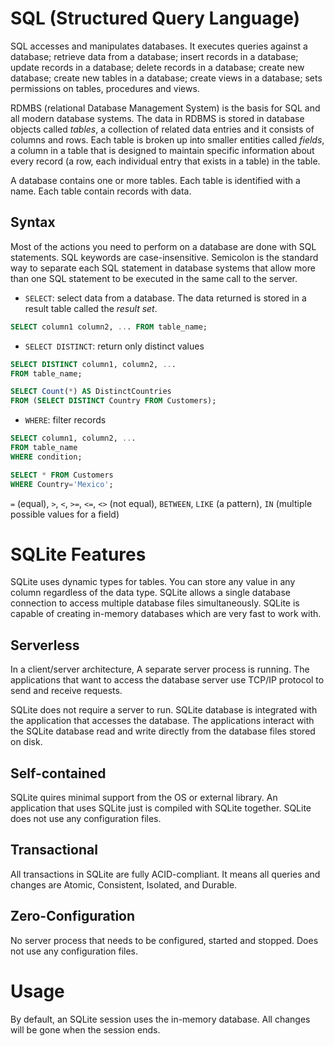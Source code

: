 # SQL (Structured Query Language)

SQL accesses and manipulates databases. It executes queries against a database; retrieve data from a database; insert records in a database; update records in a database; delete records in a database; create new database; create new tables in a database; create views in a database; sets permissions on tables, procedures and views.

RDMBS (relational Database Management System) is the basis for SQL and all modern database systems. The data in RDBMS is stored in database objects called _tables_, a collection of related data entries and it  consists of columns and rows. Each table is broken up into smaller entities called _fields_, a column in a table that is designed to maintain specific information about every record (a row, each individual entry that exists in a table) in the table.

A database contains one or more tables. Each table is identified with a name. Each table contain records with data.

## Syntax

Most of the actions you need to perform on a database are done with SQL statements. SQL keywords are case-insensitive. Semicolon is the standard way to separate each SQL statement in database systems that allow more than one SQL statement to be executed in the same call to the server.

- `SELECT`: select data from a database. The data returned is stored in a result table called the _result set_.

```sql
SELECT column1 column2, ... FROM table_name;
```

- `SELECT DISTINCT`: return only distinct values

```sql
SELECT DISTINCT column1, column2, ...
FROM table_name;
```

```sql
SELECT Count(*) AS DistinctCountries
FROM (SELECT DISTINCT Country FROM Customers);
```

- `WHERE`: filter records

```sql
SELECT column1, column2, ...
FROM table_name
WHERE condition;
```

```sql
SELECT * FROM Customers
WHERE Country='Mexico';
```

`=` (equal), `>`, `<`, `>=`, `<=`, `<>` (not equal), `BETWEEN`, `LIKE` (a pattern), `IN` (multiple possible values for a field)

# SQLite Features

SQLite uses dynamic types for tables. You can store any value in any column regardless of the data type. SQLite allows a single database connection to access multiple database files simultaneously. SQLite is capable of creating in-memory databases which are very fast to work with.

## Serverless

In a client/server architecture, A separate server process is running. The applications that want to access the database server use TCP/IP protocol to send and receive requests.

SQLite does not require a server to run. SQLite database is integrated with the application that accesses the database. The applications interact with the SQLite database read and write directly from the database files stored on disk.

## Self-contained

SQLite quires minimal support from the OS or external library. An application that uses SQLite just is compiled with SQLite together. SQLite does not use any configuration files.

## Transactional

All transactions in SQLite are fully ACID-compliant. It means all queries and changes are Atomic, Consistent, Isolated, and Durable.

## Zero-Configuration

No server process that needs to be configured, started and stopped. Does not use any configuration files.

# Usage

By default, an SQLite session uses the in-memory database. All changes will be gone when the session ends.
